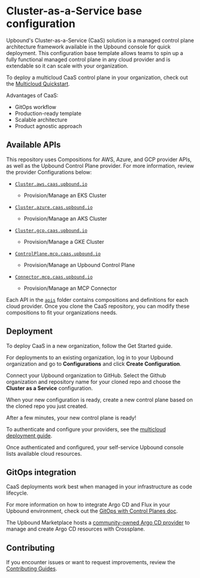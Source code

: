 # Cluster-as-a-Service base configuration

Upbound's Cluster-as-a-Service (CaaS) solution is a managed control plane architecture
framework available in the Upbound console for quick deployment. This configuration base template allows teams to spin up a fully functional
managed control plane in any cloud provider and is extendable so it can scale
with your organization.

To deploy a multicloud CaaS control plane in your organization, check out the
[Multicloud Quickstart](https://docs.upbound.io/quickstart/multicloud-deploy/).

Advantages of CaaS:

- GitOps workflow
- Production-ready template
- Scalable architecture
- Product agnostic approach

## Available APIs

This repository uses Compositions for AWS, Azure, and GCP provider APIs, as well as the Upbound Control Plane provider. For more information, review the provider Configurations below:

- [`Cluster.aws.caas.upbound.io`](https://marketplace.upbound.io/configurations/upbound/configuration-caas/v0.1.0/resources/aws.caas.upbound.io/XCluster/v1alpha1) 
    - Provision/Manage an EKS Cluster

- [`Cluster.azure.caas.upbound.io`](https://marketplace.upbound.io/configurations/upbound/configuration-caas/v0.1.0/resources/azure.caas.upbound.io/XCluster/v1alpha1) 

    - Provision/Manage an AKS Cluster
    
- [`Cluster.gcp.caas.upbound.io`](https://marketplace.upbound.io/configurations/upbound/configuration-caas/v0.1.0/resources/gcp.caas.upbound.io/XCluster/v1alpha1) 
    - Provision/Manage a GKE Cluster

- [`ControlPlane.mcp.caas.upbound.io`](https://marketplace.upbound.io/configurations/upbound/configuration-caas/v0.1.0/resources/mcp.caas.upbound.io/XControlPlane/v1alpha1)  
    - Provision/Manage an Upbound Control Plane

- [`Connector.mcp.caas.upbound.io`](https://marketplace.upbound.io/configurations/upbound/configuration-caas/v0.1.0/resources/mcp.caas.upbound.io/XCluster/v1alpha1)
    - Provision/Manage an MCP Connector

Each API in the [`apis`](https://github.com/upbound/configuration-caas/tree/main/apis) folder contains compositions and definitions for each cloud provider. Once you clone the CaaS repository, you can modify these compositions to fit your organizations needs. 
    
## Deployment

To deploy CaaS in a new organization, follow the Get Started guide.

For deployments to an existing organization, log in to your Upbound organization
and go to **Configurations** and click **Create Configuration**.

Connect your Upbound organization to GitHub. Select the Github organization and
repository name for your cloned repo and choose the **Cluster as a
Service** configuration.

When your new configuration is ready, create a new control plane based on the
cloned repo you just created.

After a few minutes, your new control plane is ready!

To authenticate and configure your providers, see the [multicloud deployment
guide](https://docs.upbound.io/quickstart/multicloud-deploy/#configure-provider-upbound).

Once authenticated and configured, your self-service Upbound console lists
available cloud resources.

## GitOps integration

CaaS deployments work best when managed in your infrastructure as code
lifecycle. 

For more information on how to integrate Argo CD and Flux in your Upbound
environment, check out the [GitOps with Control Planes doc](https://docs.upbound.io/quickstart/multicloud-deploy/#configure-provider-upbound).

The Upbound Marketplace hosts a [community-owned Argo CD provider](https://github.com/crossplane-contrib/provider-argocd) to manage and
create Argo CD resources with Crossplane.

## Contributing

If you encounter issues or want to request improvements, review the
[Contributing Guides](https://docs.crossplane.io/contribute/).

